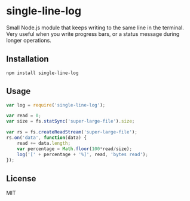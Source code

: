 # single-line-log

Small Node.js module that keeps writing to the same line in the terminal. Very useful when you write progress bars, or a status message during longer operations.


## Installation

	npm install single-line-log


## Usage

``` js
var log = require('single-line-log');

var read = 0;
var size = fs.statSync('super-large-file').size;

var rs = fs.createReadStream('super-large-file');
rs.on('data', function(data) {
	read += data.length;
	var percentage = Math.floor(100*read/size);
	log('[' + percentage + '%]', read, 'bytes read');
});
```

## License

MIT